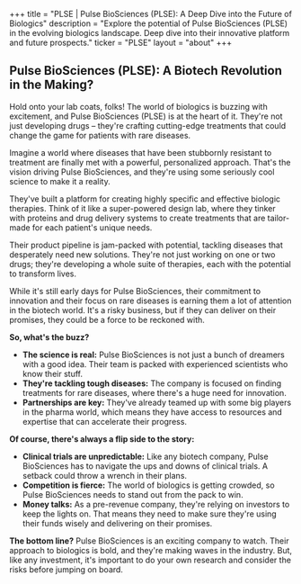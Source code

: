 +++
title = "PLSE |  Pulse BioSciences (PLSE): A Deep Dive into the Future of Biologics"
description = "Explore the potential of Pulse BioSciences (PLSE) in the evolving biologics landscape. Deep dive into their innovative platform and future prospects."
ticker = "PLSE"
layout = "about"
+++

        


## Pulse BioSciences (PLSE): A Biotech Revolution in the Making?

Hold onto your lab coats, folks! The world of biologics is buzzing with excitement, and Pulse BioSciences (PLSE) is at the heart of it. They're not just developing drugs – they're crafting cutting-edge treatments that could change the game for patients with rare diseases. 

Imagine a world where diseases that have been stubbornly resistant to treatment are finally met with a powerful, personalized approach. That's the vision driving Pulse BioSciences, and they're using some seriously cool science to make it a reality. 

They've built a platform for creating highly specific and effective biologic therapies. Think of it like a super-powered design lab, where they tinker with proteins and drug delivery systems to create treatments that are tailor-made for each patient's unique needs. 

Their product pipeline is jam-packed with potential, tackling diseases that desperately need new solutions. They're not just working on one or two drugs; they're developing a whole suite of therapies, each with the potential to transform lives. 

While it's still early days for Pulse BioSciences, their commitment to innovation and their focus on rare diseases is earning them a lot of attention in the biotech world. It's a risky business, but if they can deliver on their promises, they could be a force to be reckoned with. 

**So, what's the buzz?**

* **The science is real:** Pulse BioSciences is not just a bunch of dreamers with a good idea. Their team is packed with experienced scientists who know their stuff.  
* **They're tackling tough diseases:** The company is focused on finding treatments for rare diseases, where there's a huge need for innovation. 
* **Partnerships are key:** They've already teamed up with some big players in the pharma world, which means they have access to resources and expertise that can accelerate their progress.

**Of course, there's always a flip side to the story:**

* **Clinical trials are unpredictable:** Like any biotech company, Pulse BioSciences has to navigate the ups and downs of clinical trials. A setback could throw a wrench in their plans. 
* **Competition is fierce:** The world of biologics is getting crowded, so Pulse BioSciences needs to stand out from the pack to win.  
* **Money talks:**  As a pre-revenue company, they're relying on investors to keep the lights on. That means they need to make sure they're using their funds wisely and delivering on their promises.

**The bottom line?** Pulse BioSciences is an exciting company to watch. Their approach to biologics is bold, and they're making waves in the industry. But, like any investment, it's important to do your own research and consider the risks before jumping on board.   

        